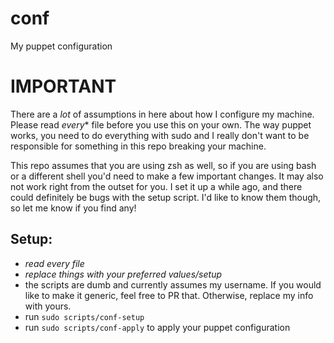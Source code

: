 # conf
My puppet configuration

# IMPORTANT
There are a *lot* of assumptions in here about how I configure my machine.
Please read *every** file before you use this on your own. The way puppet works,
you need to do everything with sudo and I really don't want to be responsible
for something in this repo breaking your machine.

This repo assumes that you are using zsh as well, so if you are using bash or a
different shell you'd need to make a few important changes. It may also not work
right from the outset for you. I set it up a while ago, and there could
definitely be bugs with the setup script. I'd like to know them though, so let
me know if you find any!


## Setup:

* *read every file*
* *replace things with your preferred values/setup*
* the scripts are dumb and currently assumes my username. If you would like
  to make it generic, feel free to PR that. Otherwise, replace my info with yours.
* run `sudo scripts/conf-setup`
* run `sudo scripts/conf-apply` to apply your puppet configuration
